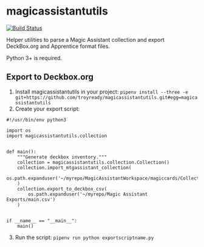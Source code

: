 # magicassistantutils
[![Build Status](https://travis-ci.org/troyready/magicassistantutils.svg?branch=master)](https://travis-ci.org/troyready/magicassistantutils)

Helper utilities to parse a Magic Assistant collection and export DeckBox.org and Apprentice format files.

Python 3+ is required.

## Export to Deckbox.org

1. Install magicassistantutils in your project: `pipenv install --three -e git+https://github.com/troyready/magicassistantutils.git#egg=magicassistantutils`
2. Create your export script:
```
#!/usr/bin/env python3

import os
import magicassistantutils.collection


def main():
    """Generate deckbox inventory."""
    collection = magicassistantutils.collection.Collection()
    collection.import_mtgassistant_collection(
        os.path.expanduser('~/myrepo/MagicAssistantWorkspace/magiccards/Collections/main.xml')
    )
    collection.export_to_deckbox_csv(
        os.path.expanduser('~/myrepo/Magic Assistant Exports/main.csv')
    )


if __name__ == "__main__":
    main()
```
3. Run the script: `pipenv run python exportscriptname.py`
